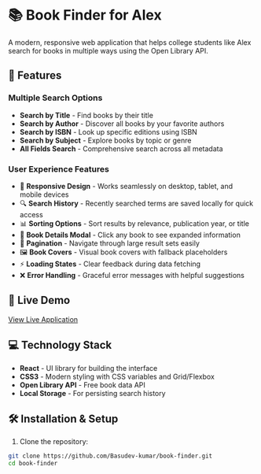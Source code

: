 # 📚 Book Finder for Alex

A modern, responsive web application that helps college students like Alex search for books in multiple ways using the Open Library API.

## 🌟 Features

### Multiple Search Options
- **Search by Title** - Find books by their title
- **Search by Author** - Discover all books by your favorite authors
- **Search by ISBN** - Look up specific editions using ISBN
- **Search by Subject** - Explore books by topic or genre
- **All Fields Search** - Comprehensive search across all metadata

### User Experience Features
- 📱 **Responsive Design** - Works seamlessly on desktop, tablet, and mobile devices
- 🔍 **Search History** - Recently searched terms are saved locally for quick access
- 📊 **Sorting Options** - Sort results by relevance, publication year, or title
- 📖 **Book Details Modal** - Click any book to see expanded information
- 📄 **Pagination** - Navigate through large result sets easily
- 🖼️ **Book Covers** - Visual book covers with fallback placeholders
- ⚡ **Loading States** - Clear feedback during data fetching
- ❌ **Error Handling** - Graceful error messages with helpful suggestions

## 🚀 Live Demo

[View Live Application](https://your-deployment-url.com)

## 💻 Technology Stack

- **React** - UI library for building the interface
- **CSS3** - Modern styling with CSS variables and Grid/Flexbox
- **Open Library API** - Free book data API
- **Local Storage** - For persisting search history

## 🛠️ Installation & Setup

1. Clone the repository:
```bash
git clone https://github.com/Basudev-kumar/book-finder.git
cd book-finder
